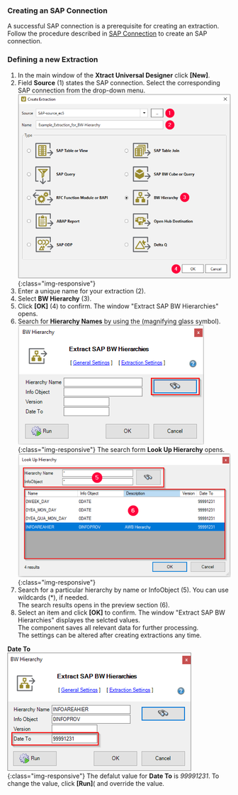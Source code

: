 ### Creating an SAP Connection
A successful SAP connection is a prerequisite for creating an extraction. Follow the procedure described in [SAP Connection](../introduction/sap-connection) 
to create an SAP connection.

### Defining a new Extraction
1. In the main window of the **Xtract Universal Designer** click **[New]**.
2. Field **Source** (1) states the SAP connection. Select the corresponding SAP connection from the drop-down menu.
![Create-Hierarchy-Extraction](/img/content/xu/xu_select-bw-hierarchy.png){:class="img-responsive"}
3. Enter a unique name for your extraction (2).
4. Select **BW Hierarchy** (3).
5. Click **[OK]** (4) to confirm.
The window "Extract SAP BW Hierarchies" opens.
6. Search for **Hierarchy Names** by using the (magnifying glass symbol).
![Search Hierarchy Names](/img/content/xu/xu_search_hierarchy_name.png){:class="img-responsive"}
The search form **Look Up Hierarchy** opens.
![Look Up Hierarchy](/img/content/xu/xu_look-up-hierarchy.png){:class="img-responsive"}
3. Search for a particular hierarchy by name or InfoObject (5). You can use wildcards (*), if needed.<br>
The search results opens in the preview section (6).
4. Select an item and click **[OK]** to confirm.
The window "Extract SAP BW Hierarchies" displayes the selcted values.<br>
The component saves all relevant data for further processing.<br>
The settings can be altered after creating extractions any time.<br>

**Date To**<br>
![Change Date To](/img/content/xu/xu_search-hierarchy-name-filled.png){:class="img-responsive"}
The defalut value for **Date To** is *99991231*. To change the value, click **[Run]**( and override the value.
